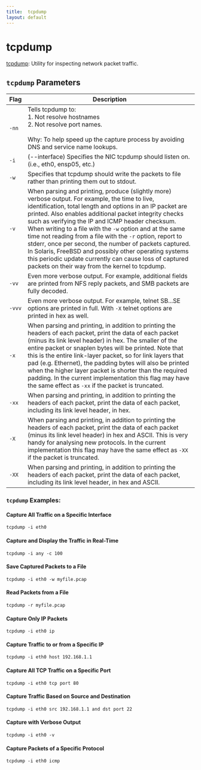 ```yaml
---
title:  tcpdump
layout: default
---
```


# tcpdump

[tcpdump][tcpdump]: Utility for inspecting network packet traffic.

## `tcpdump` Parameters

| Flag   | Description                                                                                                                                                                                                                                                                                                                                                                                                                                                                                                                                                                                                                      |
|--------|----------------------------------------------------------------------------------------------------------------------------------------------------------------------------------------------------------------------------------------------------------------------------------------------------------------------------------------------------------------------------------------------------------------------------------------------------------------------------------------------------------------------------------------------------------------------------------------------------------------------------------|
| `-nn`  | Tells tcpdump to: <br/>1. Not resolve hostnames <br/>2. Not resolve port names.<br/><br/>Why: To help speed up the capture process by avoiding DNS and service name lookups.                                                                                                                                                                                                                                                                                                                                                                                                                                                     |
| `-i`   | (--interface) Specifies the NIC tcpdump should listen on. (i.e., eth0, ensp05, etc.)                                                                                                                                                                                                                                                                                                                                                                                                                                                                                                                                             |
| `-w`   | Specifies that tcpdump should write the packets to file rather than printing them out to stdout.                                                                                                                                                                                                                                                                                                                                                                                                                                                                                                                                 |
| `-v`   | When parsing and printing, produce (slightly more) verbose output. For example, the time to live, identification, total length and options in an IP packet are printed. Also enables additional packet integrity checks such as verifying the IP and ICMP header checksum. When writing to a file with the `-w` option and at the same time not reading from a file with the `-r` option, report to stderr, once per second, the number of packets captured. In Solaris, FreeBSD and possibly other operating systems this periodic update currently can cause loss of captured packets on their way from the kernel to tcpdump. |
| `-vv`  | Even more verbose output. For example, additional fields are printed from NFS reply packets, and SMB packets are fully decoded.                                                                                                                                                                                                                                                                                                                                                                                                                                                                                                  |
| `-vvv` | Even more verbose output. For example, telnet SB...SE options are printed in full. With `-X` telnet options are printed in hex as well.                                                                                                                                                                                                                                                                                                                                                                                                                                                                                          |
| `-x`   | When parsing and printing, in addition to printing the headers of each packet, print the data of each packet (minus its link level header) in hex. The smaller of the entire packet or snaplen bytes will be printed. Note that this is the entire link-layer packet, so for link layers that pad (e.g. Ethernet), the padding bytes will also be printed when the higher layer packet is shorter than the required padding. In the current implementation this flag may have the same effect as `-xx` if the packet is truncated.                                                                                               |
| `-xx`  | When parsing and printing, in addition to printing the headers of each packet, print the data of each packet, including its link level header, in hex.                                                                                                                                                                                                                                                                                                                                                                                                                                                                           |
| `-X`   | When parsing and printing, in addition to printing the headers of each packet, print the data of each packet (minus its link level header) in hex and ASCII. This is very handy for analysing new protocols. In the current implementation this flag may have the same effect as `-XX` if the packet is truncated.                                                                                                                                                                                                                                                                                                               |
| `-XX`  | When parsing and printing, in addition to printing the headers of each packet, print the data of each packet, including its link level header, in hex and ASCII.                                                                                                                                                                                                                                                                                                                                                                                                                                                                 |


### `tcpdump` Examples:

#### Capture All Traffic on a Specific Interface

```shell
tcpdump -i eth0
```

#### Capture and Display the Traffic in Real-Time

```shell
tcpdump -i any -c 100
```

#### Save Captured Packets to a File

```shell
tcpdump -i eth0 -w myfile.pcap
```

#### Read Packets from a File
```shell
tcpdump -r myfile.pcap
```

#### Capture Only IP Packets
```shell
tcpdump -i eth0 ip
```

#### Capture Traffic to or from a Specific IP
```shell
tcpdump -i eth0 host 192.168.1.1
```

#### Capture All TCP Traffic on a Specific Port
```shell
tcpdump -i eth0 tcp port 80
```

#### Capture Traffic Based on Source and Destination
```shell
tcpdump -i eth0 src 192.168.1.1 and dst port 22
```

#### Capture with Verbose Output
```shell
tcpdump -i eth0 -v
```

#### Capture Packets of a Specific Protocol
```shell
tcpdump -i eth0 icmp
```


[tcpdump]: https://www.tcpdump.org/manpages/tcpdump.1.html